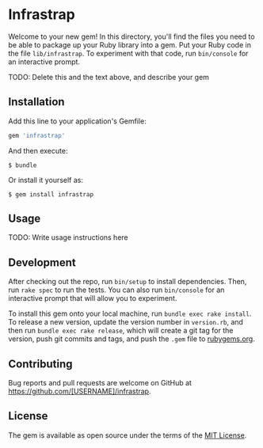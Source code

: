 # Infrastrap

Welcome to your new gem! In this directory, you'll find the files you need to be able to package up your Ruby library into a gem. Put your Ruby code in the file `lib/infrastrap`. To experiment with that code, run `bin/console` for an interactive prompt.

TODO: Delete this and the text above, and describe your gem

## Installation

Add this line to your application's Gemfile:

```ruby
gem 'infrastrap'
```

And then execute:

    $ bundle

Or install it yourself as:

    $ gem install infrastrap

## Usage

TODO: Write usage instructions here

## Development

After checking out the repo, run `bin/setup` to install dependencies. Then, run `rake spec` to run the tests. You can also run `bin/console` for an interactive prompt that will allow you to experiment.

To install this gem onto your local machine, run `bundle exec rake install`. To release a new version, update the version number in `version.rb`, and then run `bundle exec rake release`, which will create a git tag for the version, push git commits and tags, and push the `.gem` file to [rubygems.org](https://rubygems.org).

## Contributing

Bug reports and pull requests are welcome on GitHub at https://github.com/[USERNAME]/infrastrap.


## License

The gem is available as open source under the terms of the [MIT License](http://opensource.org/licenses/MIT).

